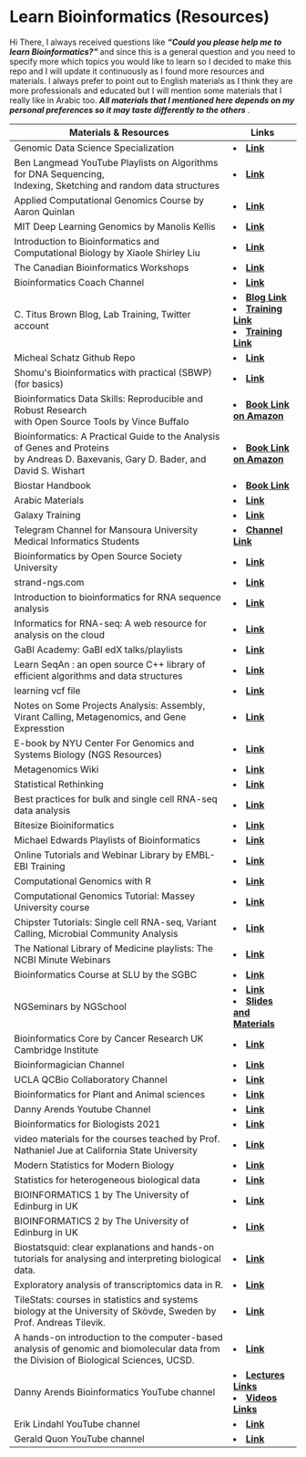 # Learn Bioinformatics (Resources)
Hi There, I always received questions like <b> <i> “Could you please help me to learn Bioinformatics?”  </i> </b> and since this is a general question and you need to specify more which topics you would like to learn so I decided to make this repo and I will update it continuously as I found more resources and materials. I always prefer to point out to English materials as I think they are more professionals and educated but I will mention some materials that I really like in Arabic too. <b> <i> All materials that I mentioned here depends on my personal preferences so it may taste differently to the others </i> </b>.
  <table>  
        <thead>
           <th> Materials & Resources </th>
           <th> Links </th>
        </thead>
        <tr>
            <td> Genomic Data Science Specialization </td>
            <td> <li> <a href="https://www.coursera.org/specializations/genomic-data-science"> <b> Link </b></a> </li> </td>
       </tr>
          <tr>
            <td> Ben Langmead YouTube Playlists on Algorithms for DNA Sequencing, <br> Indexing, Sketching and random data structures  </td>
            <td> <li> <a href="https://www.youtube.com/user/BenLangmead/playlists"> <b> Link </b></a> </li> </td>
       </tr>
            <tr>
            <td> Applied Computational Genomics Course by Aaron Quinlan  </td>
            <td> <li> <a href="https://github.com/quinlan-lab/applied-computational-genomics"> <b> Link </b></a> </li> </td>
       </tr>
       <tr>
            <td> MIT Deep Learning Genomics by Manolis Kellis   </td>
            <td> <li> <a href="https://mit6874.github.io/"> <b> Link </b></a> </li> </td>
       </tr>
         <tr>
            <td> Introduction to Bioinformatics and Computational Biology by Xiaole Shirley Liu   </td>
            <td> <li> <a href="https://liulab-dfci.github.io/bioinfo-combio/"> <b> Link </b></a> </li> </td>
       </tr>
          <tr>
            <td> The Canadian Bioinformatics Workshops   </td>
            <td> <li> <a href="https://bioinformaticsdotca.github.io/"> <b> Link </b></a> </li> </td>
       </tr>
            <tr>
            <td> Bioinformatics Coach Channel   </td>
            <td> <li> <a href="https://www.youtube.com/channel/UCOJM9xzqDc6-43j2x_vXqCQ"> <b> Link </b></a> </li> </td>
       </tr>
              <tr>
            <td> C. Titus Brown Blog, Lab Training, Twitter account   </td>
            <td> <li> <a href="http://ivory.idyll.org/blog/"> <b> Blog Link </b></a> </li>
                 <li> <a href="https://angus.readthedocs.io/en/2019/"> <b> Training Link </b></a> </li>
                 <li> <a href="https://dib-training.readthedocs.io/en/pub/"> <b> Training Link </b></a> </li> </td>    
       </tr>
         <tr>
            <td> Micheal Schatz Github Repo  </td>
            <td> <li> <a href="https://github.com/schatzlab"> <b> Link </b></a> </li> </td>
       </tr>
       <tr>
            <td> Shomu's Bioinformatics with practical (SBWP) (for basics)   </td>
            <td> <li> <a href="https://www.youtube.com/watch?v=w-uk-_TOgR0&list=PLb0WW0k29aHrF8aZzK17ORTesZsd-lING"> <b> Link </b></a> </li> </td>
       </tr>
         <tr>
            <td> Bioinformatics Data Skills: Reproducible and Robust Research <br> with Open Source Tools by Vince Buffalo   </td>
            <td> <li> <a href="https://www.amazon.com/Bioinformatics-Data-Skills-Reproducible-Research/dp/1449367372"> <b> Book Link on Amazon </b></a> </li> </td>
       </tr>
           <tr>
            <td> Bioinformatics: A Practical Guide to the Analysis of Genes and Proteins <br> by Andreas D. Baxevanis, Gary D. Bader, and David S. Wishart  </td>
            <td> <li> <a href="https://www.amazon.com/Bioinformatics-Practical-Guide-Analysis-Proteins/dp/1119335582"> <b> Book Link on Amazon </b></a> </li> </td>
       </tr>
             <tr>
            <td> Biostar Handbook  </td>
            <td> <li> <a href="https://www.biostarhandbook.com/"> <b> Book Link </b></a> </li> </td>
       </tr>
               <tr>
            <td> Arabic Materials  </td>
            <td> <li> <a href="https://www.youtube.com/watch?v=GHqKnE6LL5Q&list=PLt0thylmbOcl45ysVO_z9Qw_n63pH1DpP"> <b> Link </b></a> </li> </td>
       </tr>
       <tr>
            <td> Galaxy Training  </td>
            <td> <li> <a href="https://training.galaxyproject.org/training-material/"> <b> Link </b></a> </li> </td>
       </tr>
                 <tr>
            <td> Telegram Channel for Mansoura University Medical Informatics Students  </td>
            <td> <li> <a href="https://t.me/+jqTpvLsIh5szNzc0"> <b> Channel Link </b></a> </li> </td>
       </tr>
                   <tr>
            <td> Bioinformatics by Open Source Society University  </td>
            <td> <li> <a href="https://github.com/ossu/bioinformatics"> <b> Link </b></a> </li> </td>
       </tr>
                     <tr>
            <td> strand-ngs.com  </td>
            <td> <li> <a href="https://www.strand-ngs.com/files/manual/reference/toc.html"> <b> Link </b></a> </li> </td>
       </tr>
         <tr>
            <td> Introduction to bioinformatics for RNA sequence analysis  </td>
            <td> <li> <a href="https://rnabio.org/course/"> <b> Link </b></a> </li> </td>
       </tr>
         <tr>
            <td> Informatics for RNA-seq: A web resource for analysis on the cloud  </td>
            <td> <li> <a href="https://github.com/griffithlab/rnaseq_tutorial"> <b> Link </b></a> </li> </td>
        </tr>
        <tr>
            <td> GaBI Academy: GaBI edX talks/playlists  </td>
            <td> <li> <a href="https://www.youtube.com/channel/UCOnantUhzNxZxqn_SpIFTJg/playlists"> <b> Link </b></a> </li> </td>
        </tr>
          <tr>
            <td> Learn SeqAn : an open source C++ library of efficient algorithms and data structures </td>
            <td> <li> <a href="https://seqan.readthedocs.io/en/seqan-v1.4.2/Tutorial.html"> <b> Link </b></a> </li> </td>
        </tr>
         <tr>
            <td> learning vcf file </td>
            <td> <li> <a href="https://github.com/davetang/learning_vcf_file"> <b> Link </b></a> </li> </td>
        </tr>
        <tr>
          <td> Notes on Some Projects Analysis: Assembly, Virant Calling, Metagenomics, and Gene Expresstion </td>
           <td> <li> <a href="https://github.com/njdbickhart/labnotes"> <b> Link </b></a> </li> </td>   
       </tr>
        <tr> 
          <td> E-book by NYU Center For Genomics and Systems Biology (NGS Resources)   </td>
          <td> <li> <a href="https://learn.gencore.bio.nyu.edu/"> <b> Link </b></a> </li> </td>  
        </tr>
        <tr> 
          <td> Metagenomics Wiki   </td>
          <td> <li> <a href="https://www.metagenomics.wiki/pdf"> <b> Link </b></a> </li> </td>  
        </tr>
          <tr>
          <td> Statistical Rethinking   </td>
          <td> <li> <a href="https://xcelab.net/rm/statistical-rethinking/"> <b> Link </b></a> </li> </td>  
        </tr>
          </tr>
          <tr>
          <td> Best practices for bulk and single cell RNA-seq data analysis   </td>
          <td> <li> <a href="https://diytranscriptomics.com/"> <b> Link </b></a> </li> </td>  
        </tr>
          <tr>
          <td> Bitesize Bioiniformatics </td>
          <td> <li> <a href="https://www.youtube.com/watch?v=PPMyvIJJbeg&list=PLbiByRpDb_hP7b-I1GR4eEWCD2OqdZEg1"> <b> Link </b></a> </li> </td>  
          </tr>
           <tr>
             <td> Michael Edwards Playlists of Bioinformatics  </td>
             <td> <li> <a href="https://www.youtube.com/c/MichaelEdwardsbioinfo/playlists"> <b> Link </b></a> </li> </td>  
           </tr>
           <tr>
             <td> Online Tutorials and Webinar Library by EMBL-EBI Training   </td>
             <td> <li> <a href="https://www.ebi.ac.uk/training/on-demand?facets=type:Online%20tutorial"> <b> Link </b></a> </li> </td>  
           </tr>
            <tr>
             <td> Computational Genomics with R   </td>
             <td> <li> <a href="https://compgenomr.github.io/book/"> <b> Link </b></a> </li> </td>  
           </tr>
           <tr>
             <td> Computational Genomics Tutorial: Massey University course </td>
             <td> <li> <a href="https://genomics.sschmeier.com/index.html"> <b> Link </b></a> </li> </td>  
           </tr>
           <tr>
             <td> Chipster Tutorials: Single cell RNA-seq, Variant Calling, Microbial Community Analysis  </td>
             <td> <li> <a href="https://www.youtube.com/c/ChipsterTutorials/playlists"> <b> Link </b></a> </li> </td>  
           </tr>
           <tr>
             <td> The National Library of Medicine playlists: The NCBI Minute Webinars  </td>
             <td> <li> <a href="https://www.youtube.com/user/NLMNIH/playlists"> <b> Link </b></a> </li> </td>  
           </tr>
           <tr>
             <td> Bioinformatics Course at SLU by the SGBC </td>
             <td> <li> <a href="https://sgbc.github.io/course/"> <b> Link </b></a> </li> </td>  
           </tr>
            <tr>
             <td> NGSeminars by NGSchool </td>
             <td> <li> <a href="https://www.youtube.com/watch?v=TLpjSmm-FEM&list=PLj4Zs4bjsI9rtj3_0LcbJ3t6LUVQbAtAI"> <b> Link </b></a> </li> 
                  <li> <a href="https://github.com/NGSchoolEU/ngs22"> <b> Slides and Materials </b></a></li> </td> 
           </tr>
              <tr>
             <td> Bioinformatics Core by Cancer Research UK Cambridge Institute </td>
             <td> <li> <a href="https://www.cruk.cam.ac.uk/core-facilities/bioinformatics-core/training"> <b> Link </b></a> </li>  </td> 
           </tr>   
              <tr>
             <td> Bioinformagician Channel </td>
             <td> <li> <a href="https://www.youtube.com/@Bioinformagician"> <b> Link </b></a> </li>  </td> 
             <tr>
             <td> UCLA QCBio Collaboratory Channel </td>
             <td> <li> <a href="https://www.youtube.com/@uclaqcbiocollaboratory3691/playlists"> <b> Link </b></a> </li>  </td> 
           </tr>
             <tr>
              <td> Bioinformatics for Plant and Animal sciences </td>
              <td> <li> <a href="https://www.youtube.com/playlist?list=PLhR2Go-lh6X5A5WbiO3SPHuoWbwpNznUl"> <b> Link </b> </a> </li></td>
             </tr>
              <td> Danny Arends Youtube Channel </td>
              <td> <li> <a href="https://www.youtube.com/@DannyArends"> <b> Link </b> </a> </li></td>
              <tr>
              <td> Bioinformatics for Biologists 2021 </td>
              <td> <li> <a href="https://biocorecrg.github.io/CRG_Bioinformatics_for_Biologists_2021/"> <b> Link </b> </a> </li></td> 
              </tr>
              <tr>
              <td> video materials for the courses teached by Prof. Nathaniel Jue at California State University </td>
              <td> <li> <a href="https://www.youtube.com/@nathanieljue2315/playlists"> <b> Link </b> </a> </li></td> 
              </tr>
              <tr>
              <td> Modern Statistics for Modern Biology </td>
              <td> <li> <a href="https://web.stanford.edu/class/bios221/book/"> <b> Link </b> </a> </li></td> 
              </tr>
              <tr>
              <td> Statistics for heterogeneous biological data </td>
              <td> <li> <a href="https://web.stanford.edu/class/bios221/"> <b> Link </b> </a> </li></td> 
              </tr>
              <tr>
              <td> BIOINFORMATICS 1 by The University of Edinburg in UK </td>
              <td> <li> <a href="https://www.inf.ed.ac.uk/teaching/courses/bio1/"> <b> Link </b> </a> </li></td> 
              </tr>
              <tr>
              <td> BIOINFORMATICS 2 by The University of Edinburg in UK </td>
              <td> <li> <a href="https://www.inf.ed.ac.uk/teaching/courses/bio2/"> <b> Link </b> </a> </li></td> 
              </tr>
              <tr>
              <td> Biostatsquid: clear explanations and hands-on tutorials for analysing and interpreting biological data.  </td>
              <td> <li> <a href="https://www.youtube.com/@biostatsquid/videos"> <b> Link </b> </a> </li></td> 
              </tr>
              <tr>
              <td> Exploratory analysis of transcriptomics data in R.  </td>
              <td> <li> <a href="https://tavareshugo.github.io/data-carpentry-rnaseq/"> <b> Link </b> </a> </li></td> 
              </tr>
              <tr>
              <td> TileStats: courses in statistics and systems biology at the University of Skövde, Sweden by Prof. Andreas Tilevik.  </td>
              <td> <li> <a href="https://www.youtube.com/@tilestats/playlists"> <b> Link </b> </a> </li></td> 
              </tr>
              <tr>
              <td> A hands-on introduction to the computer-based analysis of genomic and biomolecular data from the Division of Biological Sciences, UCSD.  </td>
              <td> <li> <a href="https://bioboot.github.io/bimm143_W20/"> <b> Link </b> </a> </li></td> 
              </tr>
              <tr>
              <td> Danny Arends Bioinformatics YouTube channel </td>
              <td> <li> <a href="https://dannyarends.nl/bioinformatik/"> <b> Lectures Links </b> </a> </li>
              <li> <a href="https://www.youtube.com/@DannyArends/playlists"> <b> Videos Links </b> </a> </li></td>
              </tr>
              <tr>
              <td> Erik Lindahl YouTube channel </td>
              <td> <li> <a href="https://www.youtube.com/@eriklindahl/videos"> <b> Link </b> </a> </li></td>
              </tr>
              <tr>
              <td> Gerald Quon YouTube channel </td>
              <td> <li> <a href="https://www.youtube.com/@quonbio/videos"> <b> Link </b> </a> </li></td>
              </tr>
           </tr>
  </table>

